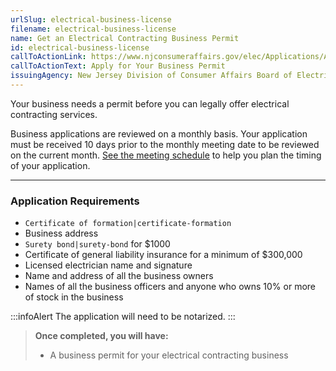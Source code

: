 ```yaml
---
urlSlug: electrical-business-license
filename: electrical-business-license
name: Get an Electrical Contracting Business Permit
id: electrical-business-license
callToActionLink: https://www.njconsumeraffairs.gov/elec/Applications/Application-for-an-Initial-Business-Permit.pdf
callToActionText: Apply for Your Business Permit
issuingAgency: New Jersey Division of Consumer Affairs Board of Electrical Contractors
---
```


Your business needs a permit before you can legally offer electrical contracting services.

Business applications are reviewed on a monthly basis. Your application must be received 10 days prior to the monthly meeting date to be reviewed on the current month. [See the meeting schedule](https://www.njconsumeraffairs.gov/elec/Pages/meetings.aspx) to help you plan the timing of your application.

---

### Application Requirements

- `Certificate of formation|certificate-formation`
- Business address
- `Surety bond|surety-bond` for $1000
- Certificate of general liability insurance for a minimum of $300,000
- Licensed electrician name and signature
- Name and address of all the business owners
- Names of all the business officers and anyone who owns 10% or more of stock in the business

:::infoAlert
The application will need to be notarized.
:::

> **Once completed, you will have:**
>
> - A business permit for your electrical contracting business
